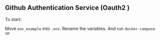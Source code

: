 ## Github Authentication Service (Oauth2 )

To start:

Move `env_example` into `.env`. Rename the variables. And run `docker-compose up`